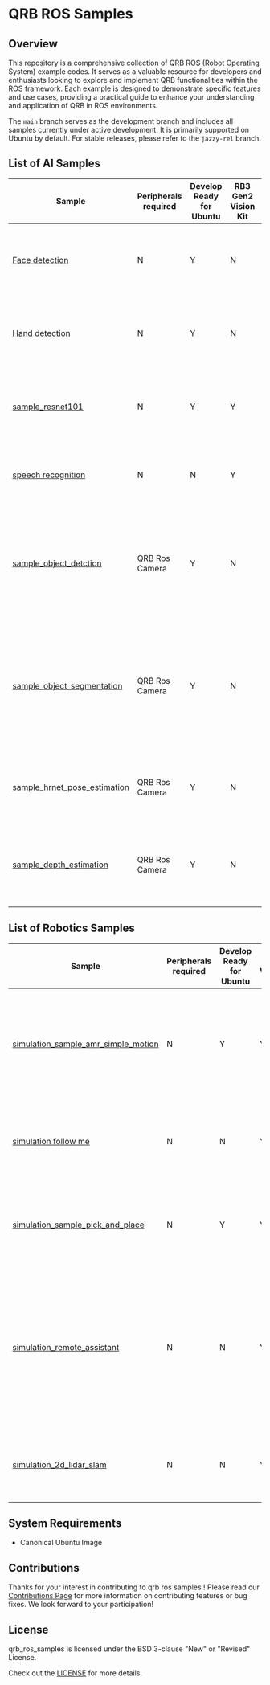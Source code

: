# QRB ROS Samples

## Overview

This repository is a comprehensive collection of QRB ROS (Robot Operating System) example codes. It serves as a valuable resource for developers and enthusiasts looking to explore and implement QRB functionalities within the ROS framework. Each example is designed to demonstrate specific features and use cases, providing a practical guide to enhance your understanding and application of QRB in ROS environments.



The `main` branch serves as the development branch and includes all samples currently under active development. It is primarily supported on Ubuntu by default.    For stable releases, please refer to the `jazzy-rel` branch.

## List of AI Samples

| Sample                                                       | Peripherals required | Develop Ready for Ubuntu | RB3 Gen2 Vision Kit | IQ-9075 Evaluation Kit | IQ-8 Beta   Evaluation Kit | Description                                                  |
| ------------------------------------------------------------ | -------------------- | ------------------------ | ------------------- | ---------------------- | -------------------------- | ------------------------------------------------------------ |
| [Face detection](ai_vision/sample_face_detection/)           | N                    | Y                        | N                   | Y                      | N                          | The Face detection is a machine learning pipeline that predicts bounding boxes and key point of face in an image. For model information, please refer to [MediaPipe-Face-Detection](https://huggingface.co/qualcomm/MediaPipe-Face-Detection). |
| [Hand detection](ai_vision/sample_hand_detection/)           | N                    | Y                        | N                   | Y                      | N                          | The Hand detection is a machine learning pipeline that predicts bounding boxes and pose skeletons of hands in an image. For model information, please refer to [MediaPipe-Hand-Detection](https://huggingface.co/qualcomm/MediaPipe-Hand-Detection). |
| [sample_resnet101](ai_vision/sample_resnet101)               | N                    | Y                        | Y                   | Y                      | Y                          | The Image Classification is a machine learning model that can classify images from the Imagenet dataset. For model information, please refer to [ResNet101 - Qualcomm AI Hub](https://aihub.qualcomm.com/iot/models/resnet101?searchTerm=resnet1). |
| [speech recognition](ai_audio/sample_speech_recognition/)    | N                    | N                        | Y                   | Y                      | Y                          | captures the audio input and publishes the ros topic with the speech recognition result, For model information, please refer to [Whisper-Tiny-En - Qualcomm AI Hub](https://aihub.qualcomm.com/iot/models/whisper_tiny_en?domain=Audio) |
| [sample_object_detction](ai_vision/sample_object_detction/)  | QRB Ros Camera       | Y                        | N                   | Y                      | Y                          | The `sample_object_setection` is a Python launch file utilizing QNN for model inference. It demonstrates camera data streaming, AI-based inference, and real-time visualization of object detection results. For model information, please refer to  [YOLOv8-Detection - Qualcomm AI Hub](https://aihub.qualcomm.com/iot/models/yolov8_det?searchTerm=yolov8&domain=Computer+Vision) |
| [sample_object_segmentation](ai_vision/sample_object_segmentation/) | QRB Ros Camera       | Y                        | N                   | Y                      | Y                          | The `sample_object_segmentation` is a Python launch file utilizing QNN for model inference. It demonstrates camera data streaming, AI-based inference, and real-time visualization of object segmentation results.”. For model information, please refer to [YOLOv8-Segmentation - Qualcomm AI Hub](https://aihub.qualcomm.com/iot/models/yolov8_seg?searchTerm=yolov8&domain=Computer+Vision) |
| [sample_hrnet_pose_estimation](ai_vision/sample_hrnet_pose_estimation/) | QRB Ros Camera       | Y                        | N                   | Y                      | N                          | `sample_hrnet_pose_estimation` sample provides high-precision human pose estimation capabilities. For model information, please refer to [HRNetPose - Qualcomm AI Hub](https://aihub.qualcomm.com/iot/models/hrnet_pose?searchTerm=hrnet) |
| [sample_depth_estimation](ai_vision/sample_depth_estimation/) | QRB Ros Camera       | Y                        | N                   | Y                      | N                          | The `sample_depth_estimation` include the pre/post-processs for estimating the depth of each pixel using QNN inference. For model information, please refer to [Depth Anything V2 - Qualcomm AI Hub](https://aihub.qualcomm.com/iot/models/depth_anything_v2?searchTerm=depth&domain=Computer+Vision) |


## List of Robotics Samples

| Sample                                                       | Peripherals required | Develop Ready for Ubuntu | RB3 Gen2 Vision Kit | IQ-9075 Evaluation Kit | IQ-8 Beta   Evaluation Kit | Description                                                  |
| ------------------------------------------------------------ | -------------------- | ------------------------ | ------------------- | ---------------------- | -------------------------- | ------------------------------------------------------------ |
| [simulation_sample_amr_simple_motion](robotics/simulation_sample_amr_simple_motion) | N                    | Y                        | Y                   | Y                      | Y                          | The `AMR simple motion sample` is a Python-based ROS node used to control the simple movements of QRB AMRs within the simulator. This sample allows you to control the movement of QRB AMRs via publishing the ROS messages to `/qrb_robot_base/cmd_vel` topic. |
| [simulation follow me](robotics/simulation_follow_me)                 | N                    | N                        | Y                   | Y                      | Y                          | The `Simulation Follow Me` sample is a AMR to detect, track, and follow a moving person in real time. It integrates sensor emulation and motion control to follow human-following behavior in simulated environments. |
| [simulation_sample_pick_and_place](robotics/simulation_sample_pick_and_place) | N                    | Y                        | Y                   | Y                      | Y                          | The `simulation sample pick and place` is a C++-based robotic manipulation ROS2 node that demonstrates autonomous pick-and-place operations using MoveIt2 for motion planning and Gazebo for physics simulation. |
| [simulation_remote_assistant](robotics/simulation_remote_assistant) | N                    | N                        | Y                   | Y                      | Y                          | The `simulation_remote_assistant` sample application is the ROS package that utilizes an AMR as a remote assistant within a virtual office environment. Users can interact with the robot by inputting natural language commands, such as "Go to the office to check the person." The robot will then autonomously navigate to the specified location and perform object detection tasks as instructed. |
| [simulation_2d_lidar_slam](robotics/simulation_2d_lidar_slam)       | N                    | N                        | Y                   | Y                      | Y                          | The `Simulation 2D Lidar SLAM` sample demonstrates how to run 2D lidar SLAM on Qualcomm robotics platform in a simulated environment, enabling simultaneous localization and mapping.  |

## System Requirements

- Canonical Ubuntu Image



## Contributions

Thanks for your interest in contributing to qrb ros samples ! Please read our [Contributions Page](CONTRIBUTING.md) for more information on contributing features or bug fixes. We look forward to your participation!

## License

qrb_ros_samples is licensed under the BSD 3-clause "New" or "Revised" License.

Check out the [LICENSE](LICENSE) for more details.